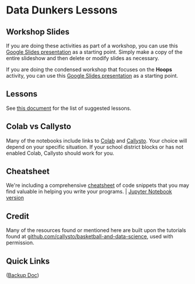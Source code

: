 # Data Dunkers Lessons

## Workshop Slides

If you are doing these activities as part of a workshop, you can use this [Google Slides presentation](https://bit.ly/dd-slides) as a starting point. Simply make a copy of the entire slideshow and then delete or modify slides as necessary.

If you are doing the condensed workshop that focuses on the **Hoops** activity, you can use this [Google Slides presentation](https://bit.ly/pbl-hoops) as a starting point.

## Lessons

See [this document](https://github.com/pbeens/Data-Dunkers/blob/main/Lessons.ipynb) for the list of suggested lessons.

## Colab vs Callysto

Many of the notebooks include links to [Colab](https://colab.research.google.com/) and [Callysto](https://hub.callysto.ca/). Your choice will depend on your specific situation. If your school district blocks or has not enabled Colab, Callysto should work for you. 

## Cheatsheet

We're including a comprehensive [cheatsheet](https://github.com/Data-Dunkers/lessons/blob/main/cheatsheet.md) of code snippets that you may find valuable in helping you write your programs. | [Jupyter Notebook version](https://github.com/Data-Dunkers/lessons/blob/main/cheatsheet.ipynb)

## Credit

Many of the resources found or mentioned here are built upon the tutorials found at [github.com/callysto/basketball-and-data-science](https://github.com/callysto/basketball-and-data-science), used with permission.

## Quick Links 

([Backup Doc](https://docs.google.com/document/d/1y45a0CFM9awI000kiRR_eHZSpNiujWjeZuK6NmEHWx0/edit#heading=h.4327k57eu2sy))

